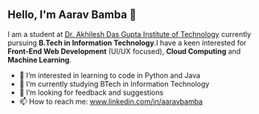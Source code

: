 ## Hello, I'm Aarav Bamba 👋
I am a student at [Dr. Akhilesh Das Gupta Institute of Technology](https://adgitmdelhi.ac.in) currently pursuing **B.Tech in Information Technology**.I have a keen interested for **Front-End Web Development** (UI/UX focused), **Cloud Computing** and **Machine Learning**.
- 👀 I’m interested in learning to code in Python and Java
- 🌱 I’m currently studying BTech in Information Technology
- 💞️ I’m looking for feedback and suggestions
- 📫 How to reach me: www.linkedin.com/in/aaravbamba

<!---
aaravbmb/aaravbmb is a ✨ special ✨ repository because its `README.md` (this file) appears on your GitHub profile.
You can click the Preview link to take a look at your changes.
--->

